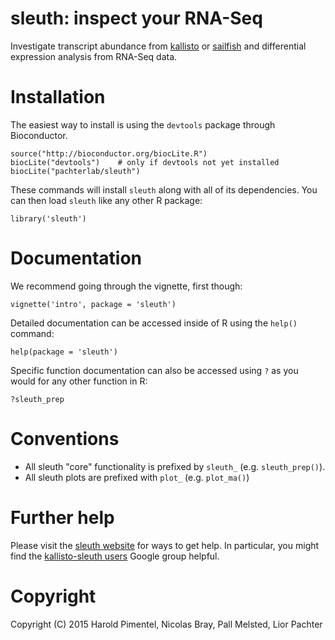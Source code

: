 # sleuth: inspect your RNA-Seq

Investigate transcript abundance from
[kallisto](https://github.com/pimentel/kallisto) or [sailfish](http://www.cs.cmu.edu/~ckingsf/software/sailfish/) and differential expression
analysis from RNA-Seq data.

# Installation

The easiest way to install is using the `devtools` package through Bioconductor.

```{r}
source("http://bioconductor.org/biocLite.R")
biocLite("devtools")    # only if devtools not yet installed
biocLite("pachterlab/sleuth")
```

These commands will install `sleuth` along with all of its dependencies. You
can then load `sleuth` like any other R package:

```{r}
library('sleuth')
```

# Documentation

We recommend going through the vignette, first though:

```{r}
vignette('intro', package = 'sleuth')
```

Detailed documentation can be accessed inside of R using the `help()` command:

```{r}
help(package = 'sleuth')
```

Specific function documentation can also be accessed using `?` as you would for
any other function in R:

```{r}
?sleuth_prep
```

# Conventions

- All sleuth "core" functionality is prefixed by `sleuth_` (e.g.
`sleuth_prep()`).
- All sleuth plots are prefixed with `plot_` (e.g. `plot_ma()`)


# Further help

Please visit the [sleuth website](https://pachterlab.github.io/sleuth) for
ways to get help. In particular, you might find the [kallisto-sleuth
users](https://groups.google.com/forum/#!forum/sleuth-sleuth-users) Google
group helpful.

# Copyright

Copyright (C) 2015  Harold Pimentel, Nicolas Bray, Pall Melsted, Lior Pachter
